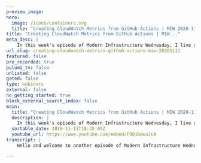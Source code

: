 ```yaml
---
preview_image:
hero:
  image: /icons/containers.svg
  title: "Creating CloudWatch Metrics from GitHub Actions | MIW 2020-11-11"
title: "Creating CloudWatch Metrics from GitHub Actions | MIW..."
meta_desc: |
    In this week's episode of Modern Infrastructure Wednesday, I live code an example of creating AWS CloudWatch metrics from GitHub Actions workflow r...
url_slug: creating-cloudwatch-metrics-github-actions-miw-20201111
featured: false
pre_recorded: true
pulumi_tv: false
unlisted: false
gated: false
type: webinars
external: false
no_getting_started: true
block_external_search_index: false
main:
  title: "Creating CloudWatch Metrics from GitHub Actions | MIW 2020-11-11"
  description: |
    In this week's episode of Modern Infrastructure Wednesday, I live code an example of creating AWS CloudWatch metrics from GitHub Actions workflow runs using TypeScript. The metrics are updated on a scheduled basis via AWS Lambda functions.  Today's example is in TypeScript, but Pulumi makes it easy to stand up infrastructure in your favorite languages including JavaScript, Python, C#, and Go - saving time over legacy tools like CloudFormation and Hashicorp Terraform.  https://www.pulumi.com/docs/get-started/?utm_campaign=PulumiTV&utm_source=youtube.com&utm_medium=video
  sortable_date: 2020-11-11T18:35:05Z
  youtube_url: https://www.youtube.com/embed/F8Q1bwwuJcA
transcript: |
    Hello and welcome to another episode of Modern Infrastructure Wednesday. I'm your host, Lie Zen, doing some live coding. I actually realized I should probably start recording as I was going in the middle of this. Um And so, uh what I'm doing today is uh trying to build out a quick little project to uh shove metrics into uh club watch based on BUILD status. Um So I started playing with the github API. Um And so, you know, I was looking at kind of uh Pulumi Pulumi as an example of doing this um the Pulumi repository and I was kind of looking at the workflow runs API and then also playing with some Curl uh and JQ and then um really just trying to figure out how I wanna do this. So I think right now, you know, so far this all makes sense like I want to use Octa and list the runs uh for a rebo um based on, you know, the ones that are completed and then basically looking through those uh workflows to kind of uh make sure that uh we publish metrics for each workflow based on um the most recent uh status of one. So I think the tricky part right now is really um the fact that the API is kind of a little awkward, I think like uh you can list the workflow runs for repository, uh which is what I'm doing uh here. Um And you can also list the workflows uh for repository. So if we look at the, you have API can also list the workflows. Uh but it's not clear that there's a way to um list the runs for a workflow. Like I couldn't, I didn't see that. Um this is kind of even more of the jobs for workload, which was not what we want, we want to see given a workflow ID, give me the runs for that workflow. I guess that's what this is. OK? So maybe I can go the other way. Um Turn work returns workflow run triggered by the event you specify. But then OK, I see. So maybe we can go that way. So let's go II I missed this. So let's go back and take a look at this because, you know, we really want to be able to track this on a per workflow basis. Um So let's do that, just look at that. So, so let's do this. So first we're gonna get all the work flows to the repository, then we're going to list runs for that workflow, taking the latest completed one and then publish that as the status. That's our pseudo code. So OK. So let's do this. Um And we only care about these uh types of workflows. So first let's get the work flows for repository. Uh And that's pretty easy. I think that's action's list will close. Here we go this, we, we close. Um And this takes owner which is our org, takes the wipo which is our rebo. Oops, we have that ready. Um I think it doesn't take anything else. Yeah, we don't need any of this. Uh, and for now we can just assume that, uh, so we're just gonna assume that we only have one page. It's a pretty reasonable assumption. I think github typically paid just by like 100 or something. Um, and say here, but I think typically the page size is 100 and, and even, you know, here we definitely have fewer than 100. I guess we can test that real quick, um, to see if we get, you know, all of these workflows. Uh, we can call this, uh, this kind of close. Oh, I have to find at the top. What is it called then? Uh, well, the total count is 15. So, ok, I don't even need that, but that's weird. That didn't work. I might have messed me up. That's ok. Uh Either way, I guess we know that this is, uh, 15, so we definitely get everything back. All right. So, um, let's do that for now and then we can go through each of these workflows. Hello? Is this not OK. This is now, oh, there we go. Let's just clean this up. Call us more close response. We can also pair her out. All right. So um great. So for each workflow and I can move this in here now, uh we can when we look at those and we wanna list the workflows runs uh for that workflow with those events. So let's do that. So list workflow runs and this takes again the owner Delio and now workflow ID and that should be our workflow ID. Um And ideally, we wanna only have it on certain events. So you can see we have these two events though, I can't filter by multiple event types, it seems. Um So I guess we can just, we'll have to do this. OK? Uh OK. This is OK. It's reasonable. Now, I guess um let's call this get up event just to be a little clear and delete all this and we want this to be the ones that are completed. So there should be a status need it. OK? So that seems pretty reasonable. Um OK. So I think this should probably give it to us in orderly as you'll see. Um in test that, I guess we can probably see what it says, we can look at the examples. So 48 30. OK. This is not actually a helpful example since those are the same time. Um Let's look at our own repository here. A oh wait, this is the wrong one. That's why, that's awful. Let's look at uh yeah, runs. OK. So that only is one. OK? Well, let's just call it ourselves then. Uh so, and what we wanna give it, we wanna give it work flows, we'll flow ID and then run. So um let's pick this. OK? So let's see. This is in hopefully reverse order still is completed. That's right. Um So this is 2 27 and if we come up a bit, uh then we're at, OK. It's still 2 27 come up a little further. Uh Yeah, so it's, it is reverse order, which is great. So we can take the head of that list and um get what we want. So OK. Um And here, now we actually finally have the information, we can finally decide if we want to publish a metric or not. Um Or we always want to publish a metric rather. So um here I'm going to actually import because eventually we're gonna use the cell lambda function. Um But for now we're actually gonna use this a different way. So we're gonna have uh just um actually will clear this client outside of here since we're gonna use it multi times. And actually, no, this is, this is, let's not do that. That will be, this is, this is our compute. So we're not gonna do any cloudwatch stuff here. So here I guess here is when we will, we'll use the call like we'll have a call back here. Um Or we can build a, build a map. Maybe that's actually maybe be easier. Let's just do that. Uh So we'll build a map from these uh these different workflows to uh to the metric. So let's, let's do that. So, um let's create a map up here. Um We call this uh results. OK? And it will be a map from a, I guess it's really from the number, which is the uh workflow ID. But I think maybe we want it to be named. So let's, let's call it the, let's give it a, let's give it a string. Um And we're gonna map that to a number uh which is the number of build failure uh minutes uh or seconds. Um And so here, let's calculate this number. So we just run, should be the runs response it runs, you know, we know we have that here since the total count is more than more than zero. And you can basically look at uh the time between now and the latest run or if it's successful, we'll say zero. So, um so we hear about this conclusion. So if the conclusion is, so here, let's call this um failure, minutes, failure seconds. And oh, this is not a, this is not typed interesting. OK? Well, we know the conclusion um should be, you know, success, I believe. Uh let me see. Yeah. So if the, the conclusion should be success, um if you, if it succeeded, so if it's success, then, you know, then it's, it's zero seconds. Otherwise, um, we know that it should be the time between when this run ran and that should be call this uh guess update that, that I completed it, update. It will use the last when it finished. Um And this is a string, OK? This is like in this time format. Uh And so we can convert this um to a time. Just make sure that actually works. I believe it should out of the box. Oops, I numb. Trying a node. Yeah, great. Um Yep. OK, great. And I think it's called, I think I want uh get time on the phone. Correct? Yes. OK. So yeah, so this is in milliseconds. Um and I wanna subtract now from that, right? So uh uh I don't know, I thought there was a date. Uh Now am I going to match anything? Oh, there it is. Ok, great. Let's see. Yeah. So, and that gives us a reasonable number, right? This is, it's hours, times days. Oh, this is in milliseconds. Huh? So this is like 203 90. OK, great. So we want this. So this isn't, this is failure milliseconds. Um Oh, let's make it seconds. II I think that actually makes more sense. So we can just take this whole thing to the 9000 OK. And yeah, so if its success zero, otherwise this OK. And now we can finally stick this into our map so we can do uh results set. Uh And we can do the uh here we wanna use the Brooklyn name and we can set the value to the failure seconds. And when we're all done with all this, we can return results. Great. And so we can subtype this to be a map of string. Uh And this is as essential as promise. All right, great. Um And actually here I realized uh we don't passionate either, but that's actually like on purpose since we only just need the first one. So we can, let's, let's test um running this real quick. Um And we can, I'm just gonna make a quick like and I was on this file actually, so we can just do um uh we can use my, you how we can use environment variable. We'll use uh Pulumi for me. Uh And then we can like this. I'm at the top level here. Let's just do this uh map dot um All right, let's just try this and see if this works. Have this, get her personal. So I happened to have this on the show. Oh, and I can run Ts note from um oh OK. Map has. Where did I mess up up here? Do not like this? 49. Yeah. OK. So, but yeah, and it's not a sound like 49. That seems odd. Undefined. It's not a sign with the string. This is happening at this line 49. Why does it think that? Oh, because this is no. Yeah, then yes. Ah, ok. I flipped the, it should be value string. No. Give us a call back of, uh, yes, to void. It seems correct. I guess. Let me just try. This said it's just going crazy somehow. Um, ok. No, still not something, something happening here. Uh where I don't see what I'm doing wrong though. Is this a different type? No, this is map string of number. Is it when I stick this in here work flow? The name is defined, defined said string number. Yes, results. Uh But because this throws, is that what's throwing this off? Trying to see where I'm, I've gone wrong here. Is it not like this? Because they could not, they could be undefined potentially? I guess that might be it. Yeah, that seemed to be it. Ok. Everything else was actually Kosher before that. All right. Let's see. Uh If this works. All right. Great, cool. So we can actually see the various uh names of the workflows and then kind of how, how long ago, um, this thing was failing for and it's actually some of these aren't, aren't bills we care about anymore, but that's, that's maybe that's ok. Um, I can recognize some of these are old names that we don't really use. Um, like I don't think I, I don't recognize this workflow, for example, for a while. Um So we can probably filter those out or that. OK. Great. So that's working. Um So far I haven't shown any of the stuff related to actually getting this into AWS yet. Um So maybe let's do that in a sec. Uh But let me just delete this. Now, we know that this is working the way I wanted to. So basically, we have each workflow name uh followed by the actual uh metric. So that's, that's, that's good. Um And we probably wanna do a little bit more. Uh So we'll do um we call this confusion for bill in your time. Uh Actually, let's, let's just skip that for now. We can manually define a set of repos and orgs. Uh We're gonna try this against for now and then kind of just make sure it all works and then we can iterate from there. So, and now let's go back to this. Now, let's, let's actually get that function uh shoved into aws as a thing. We just call uh all the time. So let's import. So let's actually export this function. Um And now we're gonna create uh a fun uh a schedule of function. So, um I would watch uh on schedule and they'll call us um you know, uh build metrics, even a couple schedule rather, let's just be slightly more descriptive. We call it Pulumi feel with the metric schedule and this takes, what does this take, this takes some kind of schedule. Uh So I think that's the actual schedule. We'll call this rate and we'll do this every hour, uh, seems reasonable enough. Um And then it takes a handler uh in which case we can create the handler. Um And so this is, this will be our event handler. Um And this is typically, it looks something like this. Um And so you can see this is an event rule event. Um And we don't actually really don't care about what's in the event, but all we really need to do is just call our thing um with our token uh org. And for now I'll just click Pulumi and for now I'll do do this and later we can add more to this. Um And so we can actually make this in ay function so we can await this that in lambda, this actually runs completely. And then now the only question is like, well, how do I get this token thing? But actually we can just do this. Um And he used, he used the process uh here and so this is where I can assume we have this and then now we can actually give it those arguments. Um So, oops, so that I could, yeah, so now I can give it these ags. It's odd that it's not uh completing, um, these are the event subscription ar oh, and those are, yes, OK? And finally, these are the options. OK? So actually, uh I need to change the way my callback works a little bit. So I need to actually create a callback function so I can pass it environment variables. So we'll call this call back function. Let's go. And this takes um an event in this. So we, we actually know what the event type was. Uh Here. This is, you know, you can see this expects a um this, this kind of handler event will avoid. So we'll just copy that and this takes a name. So we'll call this um build metrics, callback and take some RS. Um And here we can actually, now we can do what I wanted so we can give a call back as uh just that ay function I wrote earlier. Um And uh here it will just be if this takes this, even uh this should be a US cloud watch the moment that we actually end up ignoring that. And then we end up um calling the function. So we compute and now we can do a process and you have token and we'll just hard code this for now. All right. And then now we can give it the environment and here we can actually pass in uh a config so we can do um uh here we can use Pulumi config so we can, and um here we'll have this uh github token actually, I think just say variables. Yeah. And this can be um from like in fig, so fig require a secret and we can ask for uh get hub. OK. All right. And this, this is, this is in, you know, in an input. So we can use this, which is an output into the input. So here we just have to do this. All right. So this will actually create a callback uh that gets called every hour uh for us. Um And then that will actually compute everything that uh that we want. So let's actually uh try running that. Um Let's actually change this to one minute for now. Um So we can actually run it more often. And let's uh let's see. I read the, the I, I forgot that what I didn't do is so this, this call, this generates, this creates um that map, but we don't actually post to uh the Cloudwatch. So we actually need to do that. So let's do this. And now we can iterate through this map uh and uh post the club watch. So here we can do the uh value and this is the name and we can do so we have this new cloudwatch uh uh client and then we can do cloud watch, put metric data. And here um this says it expects a callback. I believe there's um let's do this. Uh Yeah. So it's, it can give it like metric data. And then, right, so, and we can probably just um then we can define the metric data. So data uh it's called paras and this should look like this. Um Actually, I wonder if like this has the type we care about. Yeah. OK. So here, so we can do this so we can make sure this is nicely typed A BS SDK cloud watch. Yeah, let me get around here. Is it OK. There's no types being exported like that. I do that. No. All right, let's just uh do this for now. We'll come back to that. Um All right, here we go. So now it's gonna give me the typers. All right, that's, that's pretty good too. Um Yeah, so it's not, not the right type. So we need to actually give it the metric data and here uh we can say metric name uh and the metric name should be let's call it um to know failure feeling. Uh And then uh give it some dimensions and by the way, I'm just reading off screen some documentation for how to do this. Um And the is a name. So in this case, the name should be the uh work flow because there's two dimensions we care about. One is the fact that there's a workflow dimension. There's also the repo so the repository repository and the value for this is uh so this is not our map. Um We'll fix that later, but I'll put this here for now, I guess like let's abstract that away real quick. Let's just abstract all this away. Look because we're gonna use that as well. Um Yeah. OK. So we have that, this is actually Lipo and this is um the name and then we have storage resolution 60 seconds. Uh and the unit we have is seconds. Finally we post the value which is just the value. Uh And I think, oh, I'm missing a comment here. Let's see. Did I get everything? All right, we need a name space. Um And I guess for now we can just call this Pulumi. Uh I don't know, like Pulumi um build, I guess that's fine. Uh Let me call like let me what it was. OK. So I think that has everything. So let's, let's um actually add our gin up token, uh which is this oops set, get a token to this. All right. And so now it's looking fig and let's run, pull me out so we can see it's gonna create uh this set of things and um yeah, I think that should be everything we need. Let's run this and hopefully see it work. Yeah, pop this person this little ul open. Uh We have great. So if we kind of follow our little thing here, um Great. So the skull got created and if we go to Cloud Watch, which I actually had open already, uh If we go to metrics, this is not what I made. This is a different thing. May have to refresh this. Let's see if this even ran, um, modern. It's possible. I have a bug in my code. It says it just ran, um, took 25 seconds. Ok. I guess I probably should have put in some more, um, logging there. But, ok, that's ok. Ah, there we go. It is here. Great. And it worked. And so we can graph this metric, um, which obviously is not gonna show very much since it posted one data point, I assume. Um, I don't see it anywhere unless it just last last five minutes. Interesting. Well, must have some data somewhere because, uh, it's because I'm showing the wrong thing here. So maybe it needs to have the one minute here here. I don't see. Where are we, let's look at the last 15 minutes. Expect to see a metric somewhere in here. But it's odd that, uh, hasn't posted anything but clearly we posted something since, um, since the function actually succeeded. And the fact that this got created is a pretty good sign. In any case, I think I'll stop there. I think there's a lot more we can expand on here. But I think this hopefully shows kind of how easy it is to, uh, actually just write some, just plain old javascript, uh, type script code and then actually have it run, uh, regularly on the schedule, um, in Pulumi using Pulumi. And hopefully, I, uh, you know, like I said, I'm gonna, you know, just using this to compute some uh metrics. But uh yeah, hopefully you enjoyed this episode and uh join us next time on Modern Infrastructure Wednesday.

---
```

